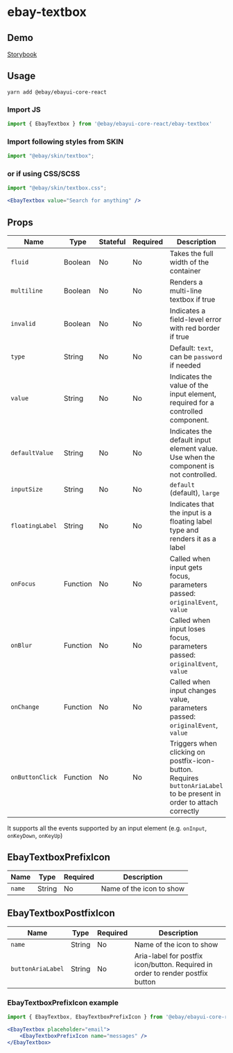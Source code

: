 # ebay-textbox

## Demo

[Storybook](https://pages.github.com/eBay/ebayui-core-react/master/?path=/story/ebay-textbox--default)

## Usage

```
yarn add @ebay/ebayui-core-react
```

### Import JS

```jsx harmony
import { EbayTextbox } from '@ebay/ebayui-core-react/ebay-textbox'
```

### Import following styles from SKIN

```jsx harmony
import "@ebay/skin/textbox";
```

### or if using CSS/SCSS

```jsx
import "@ebay/skin/textbox.css";
```

```jsx harmony
<EbayTextbox value="Search for anything" />
```

## Props

| Name            | Type     | Stateful | Required | Description                                                                                                                                               |
| --------------- | -------- | -------- | -------- | --------------------------------------------------------------------------------------------------------------------------------------------------------- |
| `fluid`         | Boolean  | No       | No       | Takes the full width of the container
| `multiline`     | Boolean  | No       | No       | Renders a multi-line textbox if true                                                                                                                      |
| `invalid`       | Boolean  | No       | No       | Indicates a field-level error with red border if true                                                                                                     |
| `type`          | String   | No       | No       | Default: `text`, can be `password` if needed                                                                                                              |
| `value`         | String   | No       | No       | Indicates the value of the input element, required for a controlled component.                                                                            |
| `defaultValue`  | String   | No       | No       | Indicates the default input element value. Use when the component is not controlled.                                                                      |
| `inputSize`     | String   | No       | No       | `default` (default), `large`                                                                                                                              |
| `floatingLabel`  | String   | No       | No       | Indicates that the input is a floating label type and renders it as a label                                                                      |
| `onFocus`       | Function | No       | No       | Called when input gets focus, parameters passed: `originalEvent`, `value`                                                                                 |
| `onBlur`        | Function | No       | No       | Called when input loses focus, parameters passed: `originalEvent`, `value`                                                                                |
| `onChange`      | Function | No       | No       | Called when input changes value, parameters passed: `originalEvent`, `value`                                                                              |
| `onButtonClick` | Function | No       | No       | Triggers when clicking on postfix-icon-button. Requires `buttonAriaLabel` to be present in order to attach correctly                                                                              |

It supports all the events supported by an input element (e.g. `onInput`, `onKeyDown`, `onKeyUp`)

## EbayTextboxPrefixIcon
| Name            | Type     | Required | Description                                                                                                                                               |
| --------------- | -------- | -------- | --------------------------------------------------------------------------------------------------------------------------------------------------------- |
| `name`         | String  | No       | Name of the icon to show

## EbayTextboxPostfixIcon
| Name            | Type     | Required | Description                                                                                                                                               |
| --------------- | -------- | -------- | --------------------------------------------------------------------------------------------------------------------------------------------------------- |
| `name`         | String  | No       | Name of the icon to show
| `buttonAriaLabel`| String   | No    | Aria-label for postfix icon/button. Required in order to render postfix button                                                                                                                               |

### EbayTextboxPrefixIcon example
```jsx
import { EbayTextbox, EbayTextboxPrefixIcon } from '@ebay/ebayui-core-react/ebay-textbox'

<EbayTextbox placeholder="email">
    <EbayTextboxPrefixIcon name="messages" />
</EbayTextbox>
```
